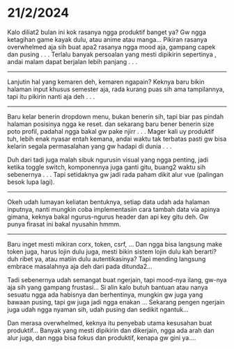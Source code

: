 # 21/2/2024

Kalo diliat2 bulan ini kok rasanya ngga produktif banget ya? Gw ngga ketagihan game kayak dulu, atau anime atau manga...
Pikiran rasanya overwhelmed aja sih buat apa2 rasanya ngga mood aja, gampang capek dan pusing . . .
Terlalu banyak persoalan yang mesti dipikirin sepertinya , andai malam dapat berjalan lebih panjang . . .

----------

Lanjutin hal yang kemaren deh, kemaren ngapain? Keknya baru bikin halaman input khusus semester aja, rada kurang puas sih ama tampilannya, tapi itu pikirin nanti aja deh . . .

---------

Baru kelar benerin dropdown menu, bukan benerin sih, tapi biar pas pindah halaman posisinya ngga ke reset.
dan sekarang baru bener benerin size poto profil, padahal ngga bakal gw pake njirr . . .
Mager kali uy produktif tuh, lebih enak nyasar entah kemana, andai waktu tak terbatas pasti gw bisa kelarin segala permasalahan yang gw hadapi di dunia . . .

Duh dari tadi juga malah sibuk ngurusin visual yang ngga penting, jadi ketika toggle switch, komponennya juga ganti gitu, buang2 waktu sih sebenernya . . .
Tapi setidaknya gw jadi rada paham dikit alur vue (palingan besok lupa lagi).

------------------

Okeh udah lumayan keliatan bentuknya, setiap data udah ada halaman inputnya, nanti mungkin coba implementasiin cara tambah data via apinya gimana, keknya bakal ngurus-ngurus header dan api key gitu deh. Gw punya firasat ini bakal nyusahin hmmm.

-----------------

Baru inget mesti mikiran corx, token, csrf, ...
Dan ngga bisa langsung make token juga, harus lojin dulu juga, mesti bikin sistem lojin dulu kah berarti? duh ribet ya, atau matiin dulu autentikasinya? Tapi mending langsung embrace masalahnya aja deh dari pada ditunda2...

Tadi sebenernya udah semangat buat ngerjain, tapi mood-nya ilang, gw-nya aja sih yang gampang frustasi...
Si alin kalo butuh bantuan atau nanya sesuatu ngga ada habisnya dan berhentinya, mungkin gw juga yang bawaan pusing, tapi gw juga jadi ngga enakan ...
Sekarang pengen ngerjain juga udah ngga nyaman sih, udah pusing dan sedikit ngantuk...

Dan merasa overwhelmed, keknya itu penyebab utama kesusahan buat produktif...
Banyak yang mesti dipikirin dan dikerjain, ngga ada arah dan alur juga, dan ngga bisa fokus dan produktif, kenapa gw gini ya....
